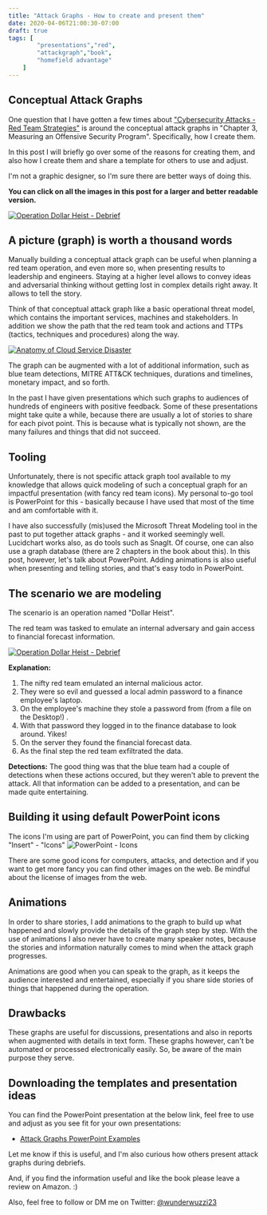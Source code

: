 ```yaml
---
title: "Attack Graphs - How to create and present them"
date: 2020-04-06T21:00:30-07:00
draft: true
tags: [
        "presentations","red",
        "attackgraph","book",
        "homefield advantage"
    ]
---
```


## Conceptual Attack Graphs

One question that I have gotten a few times about  ["Cybersecurity Attacks - Red Team Strategies"](https://www.amazon.com/gp/product/1838828869/ref=as_li_tl?ie=UTF8&tag=wunderwuzzi-20&camp=1789&creative=9325&linkCode=as2&creativeASIN=1838828869&linkId=07bfd6b729fbc2b2904160e0e16c337f) is around the conceptual attack graphs in "Chapter 3, Measuring an Offensive Security Program". Specifically, how I create them.

In this post I will briefly go over some of the reasons for creating them, and also how I create them and share a template for others to use and adjust. 

I'm not a graphic designer, so I'm sure there are better ways of doing this. 

**You can click on all the images in this post for a larger and better readable version.**

[![Operation Dollar Heist - Debrief](/blog/downloads/attackgraphanimation.gif)](/blog/downloads/attackgraphanimation.gif)

## A picture (graph) is worth a thousand words

Manually building a conceptual attack graph can be useful when planning a red team operation, and even more so, when presenting results to leadership and engineers. Staying at a higher level allows to convey ideas and adversarial thinking without getting lost in complex details right away. It allows to tell the story.

Think of that conceptual attack graph like a basic operational threat model, which contains the important services, machines and stakeholders. In addition we show the path that the red team took and actions and TTPs (tactics, techniques and procedures) along the way. 

[![Anatomy of Cloud Service Disaster](/blog/images/attackgraph1.png)](/blog/images/attackgraph1.png)

The graph can be augmented with a lot of additional information, such as blue team detections, MITRE ATT&CK techniques, durations and timelines, monetary impact, and so forth.

In the past I have given presentations which such graphs to audiences of hundreds of engineers with positive feedback. Some of these presentations might take quite a while, because there are usually a lot of stories to share for each pivot point. This is because what is typically not shown, are the many failures and things that did not succeed.

## Tooling

Unfortunately, there is not specific attack graph tool available to my knowledge that allows quick modeling of such a conceptual graph for an impactful presentation (with fancy red team icons). My personal to-go tool is PowerPoint for this - basically because I have used that most of the time and am comfortable with it. 

I have also successfully (mis)used the Microsoft Threat Modeling tool in the past to put together attack graphs - and it worked seemingly well. Lucidchart works also, as do tools such as SnagIt. Of course, one can also use a graph database (there are 2 chapters in the book about this). In this post, however, let's talk about PowerPoint. Adding animations is also useful when presenting and telling stories, and that's easy todo in PowerPoint. 

## The scenario we are modeling

The scenario is an operation named "Dollar Heist". 

The red team was tasked to emulate an internal adversary and gain access to financial forecast information.

[![Operation Dollar Heist - Debrief](/blog/images/dollarheistgraph.png)](/blog/images/dollarheistgraph.png)

**Explanation:**

1. The nifty red team emulated an internal malicious actor.
2. They were so evil and guessed a local admin password to a finance employee's laptop. 
3. On the employee's machine they stole a password from (from a file on the Desktop!) .
4. With that password they logged in to the finance database to look around. Yikes!  
5. On the server they found the financial forecast data. 
6. As the final step the red team exfiltrated the data. 

**Detections:** The good thing was that the blue team had a couple of detections when these actions occured, but they weren't able to prevent the attack. All that information can be added to a presentation, and can be made quite entertaining.

## Building it using default PowerPoint icons

The icons I'm using are part of PowerPoint, you can find them by clicking "Insert" - "Icons"
![PowerPoint - Icons](/blog/images/icons.png)

There are some good icons for computers, attacks, and detection and if you want to get more fancy you can find other images on the web. Be mindful about the license of images from the web.

## Animations

In order to share stories, I add animations to the graph to build up what happened and slowly provide the details of the graph step by step. With the use of animations I also never have to create many speaker notes, because the stories and information naturally comes to mind when the attack graph progresses. 

Animations are good when you can speak to the graph, as it keeps the audience interested and entertained, especially if you share side stories of things that happened during the operation.

## Drawbacks

These graphs are useful for discussions, presentations and also in reports when augmented with details in text form. These graphs however, can't be automated or processed electronically easily. So, be aware of the main purpose they serve.

## Downloading the templates and presentation ideas

You can find the PowerPoint presentation at the below link, feel free to use and adjust as you see fit for your own presentations: 

- [Attack Graphs PowerPoint Examples](https://embracethered.com/blog/downloads/Attack%20Graph%20Ideas%20and%20Presentations.pptx)


Let me know if this is useful, and I'm also curious how others present attack graphs during debriefs. 

And, if you find the information useful and like the book please leave a review on Amazon. :)

Also, feel free to follow or DM me on Twitter: [@wunderwuzzi23](https://twitter.com/wunderwuzzi23)